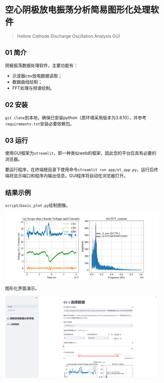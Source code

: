 # 空心阴极放电振荡分析简易图形化处理软件

>Hollow Cathode Discharge Oscillation Analysis GUI

## 01 简介

阴极振荡数据处理软件，主要功能有：

- 示波器csv放电数据读取；
- 数据曲线绘制；
- FFT处理与频谱绘制。

## 02 安装

`git clone`到本地，确保已安装python（原环境采用版本为3.8.10），并参考`requirements.txt`安装必要依赖包。

## 03 运行

使用GUI框架为`streamlit`，即一种类似web的框架，因此您的平台应具有必要的浏览器。

要运行程序，在终端根目录下使用命令`streamlit run app/st_app.py`，运行后终端将显示端口和程序内输出信息，GUI程序将自动在浏览器打开。

## 结果示例

`script/basic_plot.py`绘制图像。

![basic_plot](res/fig.png)

图形化界面演示。

![res](res/GUI_example.png)
